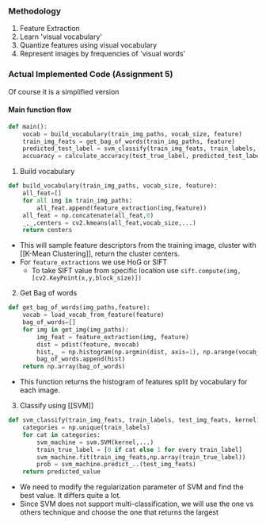### Methodology
1. Feature Extraction
2. Learn 'visual vocabulary'
3. Quantize features using visual vocabulary
4. Represent images by frequencies of 'visual words'

### Actual Implemented Code (Assignment 5)

Of course it is a simplified version
#### Main function flow

```py
def main():
	vocab = build_vocabulary(train_img_paths, vocab_size, feature)
	train_img_feats = get_bag_of_words(train_img_paths, feature)
	predicted_test_label = svm_classify(train_img_feats, train_labels, test_img_feats, kernel)
	accuaracy = calculate_accuracy(test_true_label, predicted_test_label)
```

1. Build vocabulary
```py
def build_vocabulary(train_img_paths, vocab_size, feature):
	all_feat=[]
	for all img in train_img_paths:
		all_feat.append(feature_extraction(img,feature))
	all_feat = np.concatenate(all_feat,0)
	_,_,centers = cv2.kmeans(all_feat,vocab_size,...)
	return centers
```

- This will sample feature descriptors from the training image, cluster with [[K-Mean Clustering]], return the cluster centers.
- For ```feature_extractions``` we use HoG or SIFT
	- To take SIFT value from specific location use
	  ```sift.compute(img,[cv2.KeyPoint(x,y,block_size)])```

2. Get Bag of words
```py
def get_bag_of_words(img_paths,feature):
	vocab = load_vocab_from_feature(feature)
	bag_of_words=[]
	for img in get_img(img_paths):
		img_feat = feature_extraction(img, feature)
		dist = pdist(feature, mvocab)
		hist,_ = np.histogram(np.argmin(dist, axis=1), np.arange(vocab_size+1), density=True)
		bag_of_words.append(hist)
	return np.array(bag_of_words)
```

- This function returns the histogram of features split by vocabulary for each image.

3. Classify using [[SVM]]
```py
def svm_classify(train_img_feats, train_labels, test_img_feats, kernel):
	categories = np.unique(train_labels)
	for cat in categories:
		svm_machine = svm.SVM(kernel,...)
		train_true_label = [0 if cat else 1 for every train_label]
		svm_machine.fit(train_img_feats,np.array(train_true_label))
		prob = svm_machine.predict_..(test_img_feats)
	return predicted_value
```

- We need to modify the regularization parameter of SVM and find the best value. It differs quite a lot.
- Since SVM does not support multi-classification, we will use the one vs others technique and choose the one that returns the largest